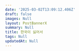 ```yaml
---
date: '2025-03-02T13:09:12.406Z'
draft: false
images: Null
layout: PostBannerX
summary: Null
title: 한국이 싫어서
tags: Null
updatedAt: Null
---
```

